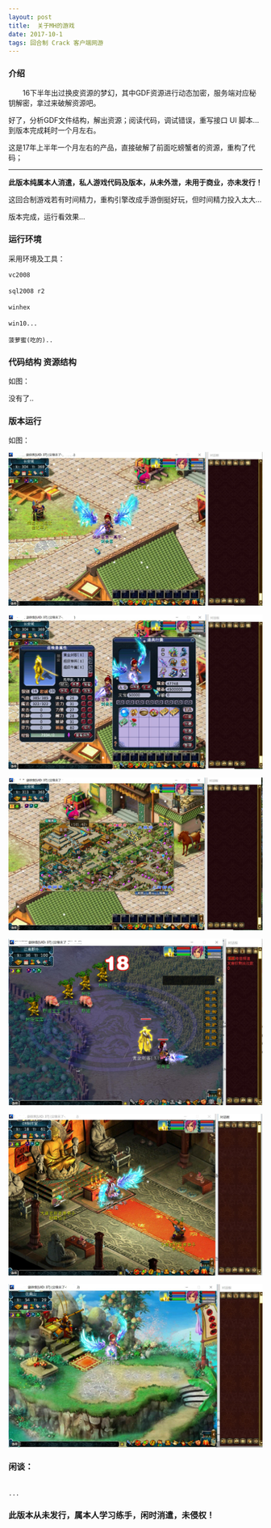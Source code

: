 ```yaml
---
layout: post
title:  关于MH的游戏
date: 2017-10-1
tags: 回合制 Crack 客户端网游
---
```


		
### 介绍


&emsp;&emsp;16下半年出过换皮资源的梦幻，其中GDF资源进行动态加密，服务端对应秘钥解密，拿过来破解资源吧。

好了，分析GDF文件结构，解出资源；阅读代码，调试错误，重写接口 UI 脚本... 到版本完成耗时一个月左右。

这是17年上半年一个月左右的产品，直接破解了前面吃螃蟹者的资源，重构了代码；

------

**此版本纯属本人消遣，私人游戏代码及版本，从未外泄，未用于商业，亦未发行！**

这回合制游戏若有时间精力，重构引擎改成手游倒挺好玩，但时间精力投入太大...

版本完成，运行看效果...


### 运行环境

采用环境及工具：

```
vc2008

sql2008 r2

winhex

win10...

菠萝蜜(吃的)..

``` 

### 代码结构 资源结构

如图：

没有了..

### 版本运行

如图：

![](/images/posts/mh/mh1.jpg)

![](/images/posts/mh/mh2.jpg)

![](/images/posts/mh/mh3.jpg)

![](/images/posts/mh/mh4.jpg)

![](/images/posts/mh/mh5.jpg)

![](/images/posts/mh/mh6.jpg)

### 闲谈：	

```

...

```


### 此版本从未发行，属本人学习练手，闲时消遣，未侵权！